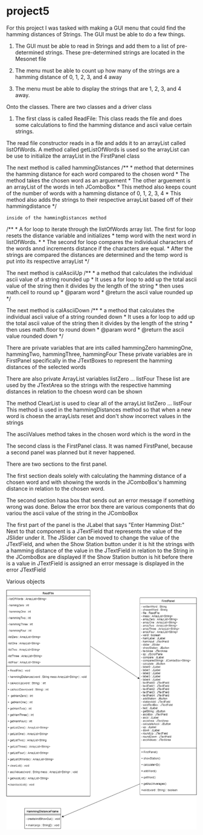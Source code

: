 # project5

For this project I was tasked with making a GUI menu that could find the hamming distances of Strings.
The GUI must be able to do a few things.

1. The GUI must be able to read in Strings and add them to a list of pre-determined strings. These pre-determined strings are located
in the Mesonet file

2. The menu must be able to count up how many of the strings are a hamming distance of 0, 1, 2, 3, and 4 away

3. The menu must be able to display the strings that are 1, 2, 3, and 4 away.

Onto the classes. There are two classes and a driver class

1. The first class is called ReadFile: This class reads the file and does some calculations to find the hamming distance and ascii
value certain strings.

The read file constructor reads in a file and adds it to an arrayList called listOfWords. 
A method called getListOfWords is used so the arrayList can be use to initialize the arrayList in the FirstPanel class

The next method is called hammingDistances
/**
	 * method that determines the hamming distance for each word compared to the chosen word
	 * The method takes the chosen word as an arguement
	 * The other arguement is an arrayList of the words in teh JComboBox
	 * This method also keeps count of the number of words with a hamming distance of 0, 1, 2, 3, 4
	 * This method also adds the strings to their respective arrayList based off of their hammingdistance
	 */
    
    inside of the hammingDistances method
   /**
		 * A for loop to iterate through the listOfWords array list. The first for loop resets the distance variable and initializes 
		 * temp word with the next word in listOfWords.
		 * 
		 * The second for loop compares the individual characters of the words annd increments distance if the characters are equal.
		 * After the strings are compared the distances are determined and the temp word is put into its respective arrayList
		 */

The next method is calAsciiUp
/**
	 * a method that calculates the individual ascii value of a string rounded up
	 * It uses a for loop to add up the total ascii value of the string then it divides by the length of the string
	 * then uses math.ceil to round up
	 * @param word
	 * @return the ascii value rounded up
	 */
  
The next method is calAsciiDown
/**
	 * a method that calculates the individual ascii value of a string rounded down
	 * It uses a for loop to add up the total ascii value of the string then it divides by the length of the string
	 * then uses math.floor to round down
	 * @param word
	 * @return the ascii value rounded down
	 */

There are private variables that are ints called
hammingZero hammingOne, hammingTwo, hammingThree, hammingFour 
These private variables are in FirstPanel specifically in the JTextBoxes to represent the hamming distances of the selected words

There are also private ArrayList<String> variables 
listZero ... listFour
These list are used by the JTextArea so the strings with the respective hamming distances in relation to the choesn word can
be shown
  
The method ClearList is used to clear all of the arrayList listZero ... listFour
This method is used in the hammingDistances method so that when a new word is choesn the arrayLists reset and don't show incorrect
values in the strings

The asciiValues method takes in the chosen word which is the word in the 


The second class is the FirstPanel class. It was named FirstPanel, because a second panel was planned but it never happened.

There are two sections to the first panel.

The first section deals solely with calculating the hamming distance of a chosen word and with showing the words in the 
JComboBox's hamming distance in relation to the chosen word.

The second section hasa box that sends out an error message if something wrong was done.
Below the error box there are various components that do variou the ascii value of the string in the JComboBox

The first part of the panel is the JLabel that says "Enter Hamming Dist:"
Next to that component is a JTextField that represents the value of the JSlider under it.
The JSlider can be moved to change the value of the JTextField, and when the Show Station button under it is hit
the strings with a hamming distance of the value in the JTextField in relation to the String in the JComboBox are displayed
If the Show Station button is hit before there is a value in JTextField is assigned an error message is displayed in the 
error JTextField

Various objects









![alt text](https://github.com/cil0834/project5/blob/master/Untitled%20Diagram%20(2).png)
